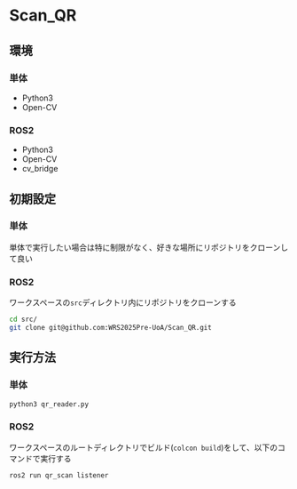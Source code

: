 # Scan_QR

## 環境

### 単体
- Python3
- Open-CV

### ROS2
- Python3
- Open-CV
- cv_bridge

## 初期設定
### 単体
単体で実行したい場合は特に制限がなく、好きな場所にリポジトリをクローンして良い

### ROS2
ワークスペースの`src`ディレクトリ内にリポジトリをクローンする
```bash
cd src/
git clone git@github.com:WRS2025Pre-UoA/Scan_QR.git
```

## 実行方法

### 単体
```bash
python3 qr_reader.py
```

### ROS2
ワークスペースのルートディレクトリでビルド(`colcon build`)をして、以下のコマンドで実行する

```bash
ros2 run qr_scan listener
```